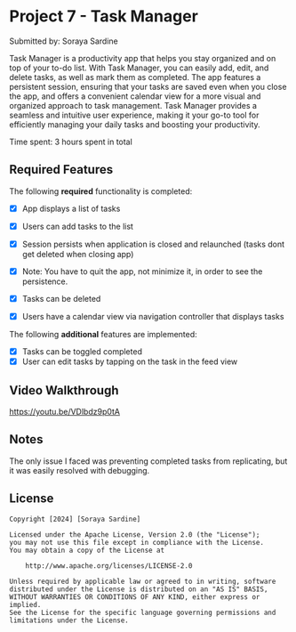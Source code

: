 # Project 7 - Task Manager

Submitted by: Soraya Sardine

Task Manager is a productivity app that helps you stay organized and on top of your to-do list. 
With Task Manager, you can easily add, edit, and delete tasks, as well as mark them as completed. 
The app features a persistent session, ensuring that your tasks are saved even when you close the app, 
and offers a convenient calendar view for a more visual and organized approach to task management. 
Task Manager provides a seamless and intuitive user experience, making it your go-to tool 
for efficiently managing your daily tasks and boosting your productivity.

Time spent: 3 hours spent in total

## Required Features

The following **required** functionality is completed:

- [X] App displays a list of tasks
- [X] Users can add tasks to the list
- [X] Session persists when application is closed and relaunched (tasks dont get deleted when closing app) 
- [X] Note: You have to quit the app, not minimize it, in order to see the persistence.
- [X] Tasks can be deleted
- [X] Users have a calendar view via navigation controller that displays tasks	


The following **additional** features are implemented:

- [X] Tasks can be toggled completed
- [X] User can edit tasks by tapping on the task in the feed view

## Video Walkthrough

https://youtu.be/VDlbdz9p0tA

## Notes

The only issue I faced was preventing completed tasks from replicating, but it was easily resolved with debugging.

## License

    Copyright [2024] [Soraya Sardine]

    Licensed under the Apache License, Version 2.0 (the "License");
    you may not use this file except in compliance with the License.
    You may obtain a copy of the License at

        http://www.apache.org/licenses/LICENSE-2.0

    Unless required by applicable law or agreed to in writing, software
    distributed under the License is distributed on an "AS IS" BASIS,
    WITHOUT WARRANTIES OR CONDITIONS OF ANY KIND, either express or implied.
    See the License for the specific language governing permissions and
    limitations under the License.
